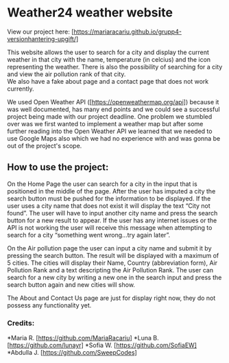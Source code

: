 # Weather24 weather website
View our project here: [https://mariaracariu.github.io/grupp4-versionhantering-upgift/]

This website allows the user to search for a city and display the current weather in that city with the name, temperature (in celcius) and the icon representing the weather.
There is also the possibility of searching for a city and view the air pollution rank of that city.  
We also have a fake about page and a contact page that does not work currently.

We used Open Weather API ([https://openweathermap.org/api]) because it was well documented, has many end points and we could see a successful project being made with our project deadline. 
One problem we stumbled over was we first wanted to implement a weather map but after some further reading into the Open Weather API we learned that we needed to use Google Maps also which we had no experience with and was gonna be out of the project's scope.

## How to use the project:
On the Home Page the user can search for a city in the input that is positioned in the middle of the page. After the user has imputed a city the search button must be pushed for the information to be displayed.
If the user uses a city name that does not exist it will display the text “City not found”. The user will have to input another city name and press the search button for a new result to appear. 
If the user has any internet issues or the API is not working the user will receive this message when attempting to search for a city “something went wrong...try again later”.

On the Air pollution page the user can input a city name and submit it by pressing the search button. The result will be displayed with a maximum of 5 cities. The cities will display their Name, Country (abbreviation form), Air Pollution Rank and a text descripting the Air Pollution Rank. 
The user can search for a new city by writing a new one in the search input and press the search button again and new cities will show. 

The About and Contact Us page are just for display right now, they do not possess any functionality yet.

### Credits: 
*Maria R.
[https://github.com/MariaRacariu]
*Luna B.
[https://github.com/lunayr]
*Sofia W.
[https://github.com/SofiaEW]
*Abdulla J.
[https://github.com/SweepCodes]
